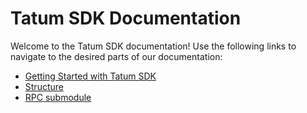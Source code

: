 # Tatum SDK Documentation

Welcome to the Tatum SDK documentation! Use the following links to navigate to the desired parts of our documentation:

- [Getting Started with Tatum SDK](https://docs.tatum.com)
- [Structure](https://github.com/tatumio/tatum-js/master/docs/structure.md)
- [RPC submodule](https://github.com/tatumio/tatum-js/master/docs/rpc.md)
